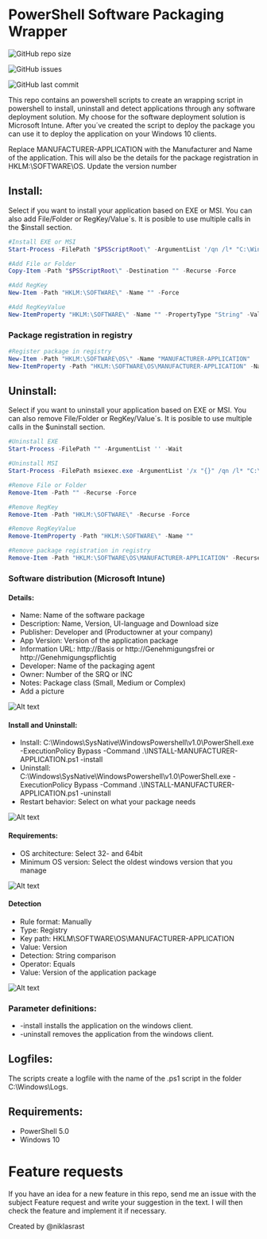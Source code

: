 # PowerShell Software Packaging Wrapper

![GitHub repo size](https://img.shields.io/github/repo-size/niklasrast/MEM-Application-Packaging-Wrapper)

![GitHub issues](https://img.shields.io/github/issues-raw/niklasrast/MEM-Application-Packaging-Wrapper)

![GitHub last commit](https://img.shields.io/github/last-commit/niklasrast/MEM-Application-Packaging-Wrapper)

This repo contains an powershell scripts to create an wrapping script in powershell to install, uninstall and detect applications through any software deployment solution. My choose for the software deployment solution is Microsoft Intune. After you´ve created the script to deploy the package you can use it to deploy the application on your Windows 10 clients.

Replace MANUFACTURER-APPLICATION with the Manufacturer and Name of the application. This will also be the details for the package registration in HKLM:\SOFTWARE\OS. Update the version number

## Install:
Select if you want to install your application based on EXE or MSI. You can also add File/Folder or RegKey/Value´s. It is posible to use multiple calls in the $install section.
```powershell
#Install EXE or MSI
Start-Process -FilePath "$PSScriptRoot\" -ArgumentList '/qn /l* "C:\Windows\Logs\INSTALL-MANUFACTURER-APPLICATION-Application.log"' -Wait

#Add File or Folder
Copy-Item -Path "$PSScriptRoot\" -Destination "" -Recurse -Force

#Add RegKey
New-Item -Path "HKLM:\SOFTWARE\" -Name "" -Force

#Add RegKeyValue
New-ItemProperty "HKLM:\SOFTWARE\" -Name "" -PropertyType "String" -Value "" -Force
```

### Package registration in registry
```powershell
#Register package in registry
New-Item -Path "HKLM:\SOFTWARE\OS\" -Name "MANUFACTURER-APPLICATION"
New-ItemProperty -Path "HKLM:\SOFTWARE\OS\MANUFACTURER-APPLICATION" -Name "Version" -PropertyType "String" -Value "1.0.0" -Force
```

## Uninstall:
Select if you want to uninstall your application based on EXE or MSI. You can also remove File/Folder or RegKey/Value´s. It is posible to use multiple calls in the $uninstall section.
```powershell
#Uninstall EXE
Start-Process -FilePath "" -ArgumentList '' -Wait

#Uninstall MSI
Start-Process -FilePath msiexec.exe -ArgumentList '/x "{}" /qn /l* "C:\Windows\Logs\UNINSTALL-MANUFACTURER-APPLICATION-Application.log"' -Wait

#Remove File or Folder
Remove-Item -Path "" -Recurse -Force

#Remove RegKey
Remove-Item -Path "HKLM:\SOFTWARE\" -Recurse -Force

#Remove RegKeyValue
Remove-ItemProperty -Path "HKLM:\SOFTWARE\" -Name ""

#Remove package registration in registry
Remove-Item -Path "HKLM:\SOFTWARE\OS\MANUFACTURER-APPLICATION" -Recurse -Force 
```

### Software distribution (Microsoft Intune)
####  Details: 
- Name: Name of the software package
- Description: Name, Version, UI-language and Download size
- Publisher: Developer and (Productowner at your company)
- App Version: Version of the application package
- Information URL: http://Basis or http://Genehmigungsfrei or http://Genehmigungspflichtig
- Developer: Name of the packaging agent
- Owner: Number of the SRQ or INC
- Notes: Package class (Small, Medium or Complex)
- Add a picture

![Alt text](https://github.com/niklasrast/MEM-Application-Packaging-Wrapper/blob/main/img/mem-app-01.png "App informations")

#### Install and Uninstall:
- Install: C:\Windows\SysNative\WindowsPowershell\v1.0\PowerShell.exe -ExecutionPolicy Bypass -Command .\INSTALL-MANUFACTURER-APPLICATION.ps1 -install
- Uninstall: C:\Windows\SysNative\WindowsPowershell\v1.0\PowerShell.exe -ExecutionPolicy Bypass -Command .\INSTALL-MANUFACTURER-APPLICATION.ps1 -uninstall
- Restart behavior: Select on what your package needs

![Alt text](https://github.com/niklasrast/MEM-Application-Packaging-Wrapper/blob/main/img/mem-app-02.png "App informations")

#### Requirements:
- OS architecture: Select 32- and 64bit
- Minimum OS version: Select the oldest windows version that you manage

![Alt text](https://github.com/niklasrast/MEM-Application-Packaging-Wrapper/blob/main/img/mem-app-03.png "App informations")

#### Detection
- Rule format: Manually
- Type: Registry
- Key path: HKLM\SOFTWARE\OS\MANUFACTURER-APPLICATION
- Value: Version
- Detection: String comparison
- Operator: Equals
- Value: Version of the application package

![Alt text](https://github.com/niklasrast/MEM-Application-Packaging-Wrapper/blob/main/img/mem-app-04.png "App informations")

### Parameter definitions:
- -install installs the application on the windows client.
- -uninstall removes the application from the windows client.
 
## Logfiles:
The scripts create a logfile with the name of the .ps1 script in the folder C:\Windows\Logs.

## Requirements:
- PowerShell 5.0
- Windows 10
 
# Feature requests
If you have an idea for a new feature in this repo, send me an issue with the subject Feature request and write your suggestion in the text. I will then check the feature and implement it if necessary.

Created by @niklasrast 